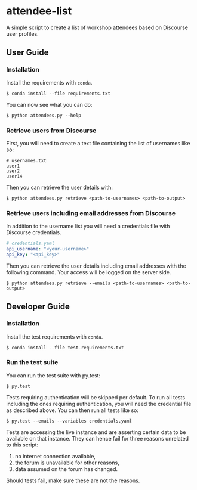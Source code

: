 # attendee-list

A simple script to create a list of workshop attendees based on Discourse user profiles.

## User Guide

### Installation

Install the requirements with `conda`.

    $ conda install --file requirements.txt

You can now see what you can do:

    $ python attendees.py --help

### Retrieve users from Discourse

First, you will need to create a text file containing the list of usernames like so:

```
# usernames.txt
user1
user2
user14
```

Then you can retrieve the user details with:

    $ python attendees.py retrieve <path-to-usernames> <path-to-output>


### Retrieve users including email addresses from Discourse

In addition to the username list you will need a credentials file with Discourse credentials.

```yaml
# credentials.yaml
api_username: "<your-username>"
api_key: "<api_key>"
```

Then you can retrieve the user details including email addresses with the following command. Your access will be logged on the server side.

    $ python attendees.py retrieve --emails <path-to-usernames> <path-to-output>

## Developer Guide

### Installation

Install the test requirements with `conda`.

    $ conda install --file test-requirements.txt

### Run the test suite

You can run the test suite with py.test:

    $ py.test

Tests requiring authentication will be skipped per default. To run all tests including the ones requiring authentication, you will need the credential file as described above. You can then run all tests like so:

    $ py.test --emails --variables credentials.yaml

Tests are accessing the live instance and are asserting certain data to be available on that instance. They can hence fail for three reasons unrelated to this script:

1) no internet connection available,
2) the forum is unavailable for other reasons,
3) data assumed on the forum has changed.

Should tests fail, make sure these are not the reasons.
